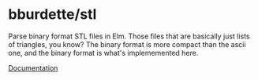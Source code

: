 # bburdette/stl

Parse binary format STL files in Elm.  Those files that are basically just lists
of triangles, you know?  The binary format is more compact than the ascii one, and 
the binary format is what's implememented here.

[Documentation](http://package.elm-lang.org/packages/bburdette/stl/latest)
